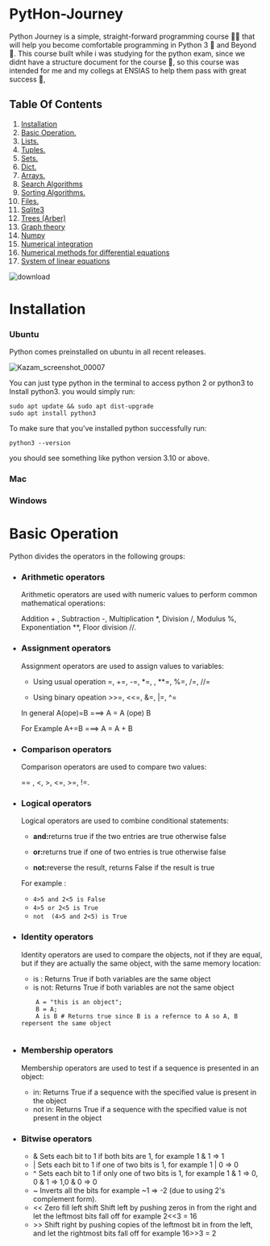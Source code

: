 # PytHon-Journey
Python Journey is a simple, straight-forward programming course 👨‍💻 that will help you become comfortable programming in Python 3 🐍 and Beyond 🚀. This course built while i was studying for the python exam, since we didnt have a structure document for the course 💩, so this course was intended for me and my collegs at ENSIAS to help them pass with great success 🎉,


## Table Of Contents
1. [ Installation ](#installation)
2. [ Basic Operation. ](#basic-operation)
3. [ Lists. ](#Lists)
4. [ Tuples. ](#Tupless)
5. [ Sets. ](#Sets)
6. [ Dict. ](#Dict)
7. [ Arrays. ](#Arrays)
8. [ Search Algorithms ](#Search-Algorithms)
9. [ Sorting Algorithms. ](#Sorting-Algorithms)
10. [ Files. ](#Files)
11. [ Sqlite3 ](#Sqlite3)
12. [ Trees (Arber) ](#Trees)
13. [ Graph theory ](#Graph-theory)
14. [ Numpy ](#Numpy)
15. [ Numerical integration ](#integration)
16. [ Numerical methods for differential equations ](#differential-equations)
17. [ System of linear equations ](#linear-equations)


![download](https://user-images.githubusercontent.com/88856526/164738666-65244378-65f0-4ed3-b53d-1ee72e2fe714.jpeg)

# Installation

### Ubuntu
Python comes preinstalled on ubuntu in all recent releases.

![Kazam_screenshot_00007](https://user-images.githubusercontent.com/88856526/164764946-0a78a2f7-c747-404d-9733-f7946a9b3c69.png)

You can just type python in the terminal to access python 2 or python3 to Install python3. you would simply run: 
```
sudo apt update && sudo apt dist-upgrade
sudo apt install python3
```
To make sure that you've installed python successfully run:
```
python3 --version
```
you should see something like python version 3.10 or above.

### Mac




### Windows

# Basic Operation

Python divides the operators in the following groups:
<ul>
  <li><h3>Arithmetic operators</h3></li>
  <p>Arithmetic operators are used with numeric values to perform common mathematical operations:</p>
  <p>Addition + , Subtraction -, Multiplication *, Division /, Modulus %, Exponentiation **, Floor division	//.</p>
  <li><h3>Assignment operators</h3></li>
  <p>Assignment operators are used to assign values to variables:</p>
  <ul>
    <li><p>Using usual operation =, +=, -=, *=, , **=, %=, /=, //=</p></li>
    <li><p>Using binary opeation >>=, <<=, &=, |=, ^=</p></li>
  </ul>
  <p> In general A(ope)=B ===> A = A (ope) B </p>
  <p> For Example A+=B ===> A = A + B
  <li><h3>Comparison operators</h3></li>
  <p>Comparison operators are used to compare two values:</p>
  <p> == , <, >, <=, >=, !=.</p>
  <li><h3>Logical operators</h3></li>
  <p>Logical operators are used to combine conditional statements:</p>
  <ul>
    <li><p><strong>and:</strong>returns true if the two entries are true otherwise false</p></li>
    <li><p><strong>or:</strong>returns true if one of two entries is true otherwise false</p></li>
    <li><p><strong>not:</strong>reverse the result, returns False if the result is true</p></li>
  </ul>
    <p>For example :</p>
  <ul>
    <li><code>4>5 and 2<5 is False</code></li>
    <li><code>4>5 or 2<5 is True</code></li>
    <li><code>not  (4>5 and 2<5) is True</code></li>
  </ul>
  <li><h3>Identity operators</h3></li>
  <p>Identity operators are used to compare the objects, not if they are equal, but if they are actually the same object, with the same memory location:</p>
  <ul>
    <li>is : Returns True if both variables are the same object</li>
    <li>is not: Returns True if both variables are not the same object</li>
  </ul>
  <code>
    A = "this is an object"; 
    B = A;
    A is B # Returns true since B is a refernce to A so A, B repersent the same object
  </code>
  <li><h3>Membership operators</h3></li>
    <p>Membership operators are used to test if a sequence is presented in an object:</p>
    <ul>
      <li>in: 	Returns True if a sequence with the specified value is present in the object</li>
      <li>not in: 	Returns True if a sequence with the specified value is not present in the object</li>
    </ul>   
    <li><h3>Bitwise operators</h3></li>
    <ul>
        <li>& Sets each bit to 1 if both bits are 1, for example 1 & 1 => 1 </li>
        <li>| Sets each bit to 1 if one of two bits is 1, for example 1 | 0 => 0</li>
        <li>^	Sets each bit to 1 if only one of two bits is 1, for example 1 & 1 => 0, 0 & 1 => 1,0 & 0 => 0</li>
        <li>~ Inverts all the bits for example ~1 => -2 (due to using 2's complement form).</li>
        <li><<	Zero fill left shift	Shift left by pushing zeros in from the right and let the leftmost bits fall off for example 2<<3 = 16</li>
        <li>>> Shift right by pushing copies of the leftmost bit in from the left, and let the rightmost bits fall off for example 16>>3 = 2</li>
      </ul>
    </ul>
 </ul>

